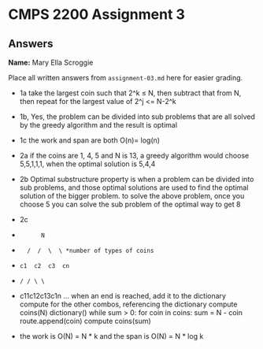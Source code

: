 # CMPS 2200 Assignment 3
## Answers

**Name:** Mary Ella Scroggie


Place all written answers from `assignment-03.md` here for easier grading.

- 1a take the largest coin such that 2^k ≤ N, then subtract that from N, then repeat for the largest value of 2^j <= N-2^k

- 1b, Yes, the problem can be divided into sub problems that are all solved by the greedy algorithm and the result is optimal
- 1c the work and span are both O(n)= log(n)
- 2a if the coins are 1, 4, 5 and N is 13, a greedy algorithm would choose 5,5,1,1,1, when the optimal solution is 5,4,4

- 2b Optimal substructure property is when a problem can be divided into sub problems, and those optimal solutions are used to find the optimal solution of the bigger problem.
to solve the above problem, once you choose 5 you can solve the sub problem of the optimal way to get 8

- 2c  
-           N
-       /  /  \  \ *number of types of coins
-     c1  c2  c3  cn 
-     / / \ \
-    c11c12c13c1n
  ...
  when an end is reached, add it to the dictionary
  compute for the other combos, referencing the dictionary
  compute coins(N)
  dictionary()
  while sum > 0:
      for coin in coins:
          sum = N - coin
          route.append(coin)
          compute coins(sum)
- the work is O(N) = N * k and the span is O(N) = N * log k

